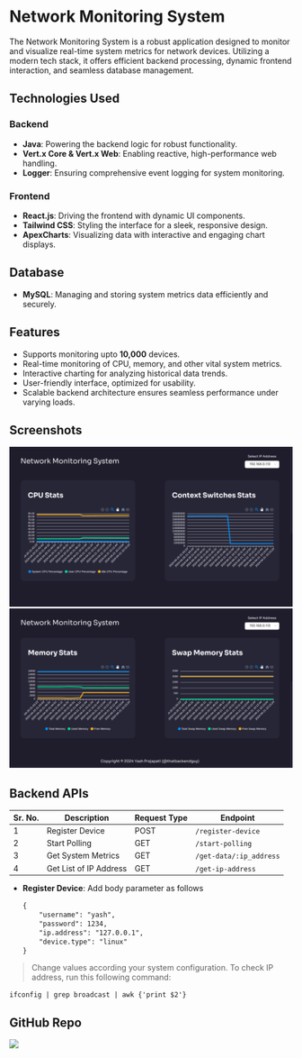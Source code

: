 # Network Monitoring System

The Network Monitoring System is a robust application designed to monitor and visualize real-time system metrics for network devices. Utilizing a modern tech stack, it offers efficient backend processing, dynamic frontend interaction, and seamless database management.

## Technologies Used
### Backend
* **Java**: Powering the backend logic for robust functionality.
* **Vert.x Core & Vert.x Web**: Enabling reactive, high-performance web handling.
* **Logger**: Ensuring comprehensive event logging for system monitoring.

### Frontend
* **React.js**: Driving the frontend with dynamic UI components.
* **Tailwind CSS**: Styling the interface for a sleek, responsive design.
* **ApexCharts**: Visualizing data with interactive and engaging chart displays.

## Database
* **MySQL**: Managing and storing system metrics data efficiently and securely.

## Features
* Supports monitoring upto **10,000** devices.
* Real-time monitoring of CPU, memory, and other vital system metrics.
* Interactive charting for analyzing historical data trends.
* User-friendly interface, optimized for usability.
* Scalable backend architecture ensures seamless performance under varying loads.

## Screenshots
![NMS 1](/frontend/public/nms1.png)
![NMS 2](/frontend//public/nms2.png)

## Backend APIs
| Sr. No.|Description| Request Type  | Endpoint  |
|---|---|---|---|
|1|Register Device| POST  | `/register-device`  |
|2|Start Polling| GET  |  `/start-polling` |
|3|Get System Metrics| GET  | `/get-data/:ip_address` |
|4|Get List of IP Address| GET  | `/get-ip-address` |

* **Register Device**: Add body parameter as follows
    ```
    {
        "username": "yash",
        "password": 1234,
        "ip.address": "127.0.0.1",
        "device.type": "linux"
    }
    ```
> Change values according your system configuration. To check IP address, run this following command:
```
ifconfig | grep broadcast | awk {'print $2'}
```

## GitHub Repo
<a href="https://github.com/thatbackendguy/network-monitoring-system"><img src="https://opengraph.githubassets.com/42bc0c1d6fa18b25576ead8f49432f0ca77199d85e517dd6b2366d9d4e4ab955/thatbackendguy/network-monitoring-system" width="50%"/></a>